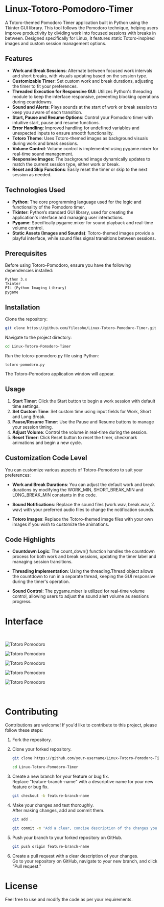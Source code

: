 # Linux-Totoro-Pomodoro-Timer

A Totoro-themed Pomodoro Timer application built in Python using the
Tkinter GUI library. This tool follows the Pomodoro technique, helping
users improve productivity by dividing work into focused sessions with
breaks in between. Designed specifically for Linux, it features static Totoro-inspired images and custom session management options.

## Features

- **Work and Break Sessions**: Alternate between focused work intervals and short breaks, with visuals updating based on the session type.
- **Customizable Timer**: Set custom work and break durations, adjusting the timer to fit your preferences.
- **Threaded Execution for Responsive GUI**:
Utilizes Python's threading module to keep the interface responsive, preventing blocking operations during countdowns.
- **Sound and Alerts**: Plays sounds at the start of work or 
  break session to keep you aware of each transition.
- **Start, Pause and Resume Options**: Control your Pomodoro timer with intuitive start, pause and resume functions.
- **Error Handling**: Improved handling for undefined variables and unexpected inputs to ensure smooth functionality.
- **Totoro Theme**: Uses Totoro-themed images as background visuals during work and break sessions.
- **Volume Control**: Volume control is implemented using pygame.mixer for real-time sound management.
- **Responsive Images**: The background image dynamically updates to match the current session type, either work or break.
- **Reset and Skip Functions**: Easily reset the timer or skip to the next session as needed.

## Technologies Used

- **Python**: The core programming language used for the logic and functionality of the Pomodoro timer.
- **Tkinter**: Python’s standard GUI library, used for creating the application's interface and managing user interactions.
- **Pygame**: Specifically pygame.mixer for sound playback and real-time volume control.
- **Static Assets (Images and Sounds)**: Totoro-themed images provide a 
  playful interface, while sound files signal transitions between sessions.

## Prerequisites

Before using Totoro-Pomodoro, ensure you have the following dependencies installed:

~~~
Python 3.x
Tkinter
PIL (Python Imaging Library)
pygame
~~~

## Installation
Clone the repository:

~~~bash
git clone https://github.com/filosoho/Linux-Totoro-Pomodoro-Timer.git
~~~

Navigate to the project directory:

~~~bash
cd Linux-Totoro-Pomodoro-Timer
~~~

Run the totoro-pomodoro.py file using Python:

~~~
totoro-pomodoro.py
~~~
The Totoro-Pomodoro application window will appear.

## Usage

1. **Start Timer**: Click the Start button to begin a work session with 
   default time settings.
2. **Set Custom Time**: Set custom time using input fields for Work, Short 
   and Long Break.
3. **Pause/Resume Timer**: Use the Pause and Resume buttons to manage your 
   session timing.
4. **Adjust Volume**: Control the volume in real-time during the session.
5. **Reset Timer**: Click Reset button to reset the timer, checkmark animations and begin a new cycle.

## Customization Code Level

You can customize various aspects of Totoro-Pomodoro to suit your preferences:

- **Work and Break Durations**: You can adjust the default work and break 
durations by 
modifying the WORK_MIN, SHORT_BREAK_MIN and LONG_BREAK_MIN constants in the code.

- **Sound Notifications**: Replace the sound files (work.wav, break.wav, 2.
  wav) with your preferred audio files to change the notification sounds.

- **Totoro Images**: Replace the Totoro-themed image files with your own 
  images if you wish to customize the animations.

## Code Highlights

- **Countdown Logic**: The count_down() function handles the countdown 
  process for both work and break sessions, updating the timer label and managing session transitions.

- **Threading Implementation**: Using the threading.Thread object allows 
  the countdown to run in a separate thread, keeping the GUI responsive during the timer's operation.

- **Sound Control**: The pygame.mixer is utilized for real-time volume 
  control, allowing users to adjust the sound alert volume as sessions progress.

# Interface

<br>

![Totoro Pomodoro](https://github.com/filosoho/Linux-Totoro-Pomodoro-Timer/blob/4b1252a1a70717aafe6039558458693c10ff71fd/totoro1.png)

![Totoro Pomodoro](https://github.com/filosoho/Linux-Totoro-Pomodoro-Timer/blob/4b1252a1a70717aafe6039558458693c10ff71fd/totoro2.png)

![Totoro Pomodoro](https://github.com/filosoho/Linux-Totoro-Pomodoro-Timer/blob/4b1252a1a70717aafe6039558458693c10ff71fd/totoro3.png)

![Totoro Pomodoro](https://github.com/filosoho/Linux-Totoro-Pomodoro-Timer/blob/4b1252a1a70717aafe6039558458693c10ff71fd/totoro4.png)

![Totoro Pomodoro](https://github.com/filosoho/Linux-Totoro-Pomodoro-Timer/blob/4b1252a1a70717aafe6039558458693c10ff71fd/totoro5.png)

<br>

# Contributing

Contributions are welcome! If you'd like to contribute to this project, please follow these steps:

1. Fork the repository. 
2. Clone your forked repository.
    ~~~bash
    git clone https://github.com/your-username/Linux-Totoro-Pomodoro-Timer.git
    ~~~
    ~~~bash
    cd Linux-Totoro-Pomodoro-Timer
    ~~~

3. Create a new branch for your feature or bug fix.  
Replace "feature-branch-name" with a descriptive name for your new feature or bug fix.
    ~~~bash
    git checkout -b feature-branch-name
    ~~~
4. Make your changes and test thoroughly.  
     After making changes, add and commit them.
    ~~~bash
    git add .
    ~~~
    ~~~bash
    git commit -m "Add a clear, concise description of the changes you made"
    ~~~
5. Push your branch to your forked repository on GitHub.
    ~~~bash
    git push origin feature-branch-name
    ~~~
6. Create a pull request with a clear description of your changes.  
    Go to your repository on GitHub, navigate to your new branch, and click "Pull request."

# License

Feel free to use and modify the code as per your requirements.
